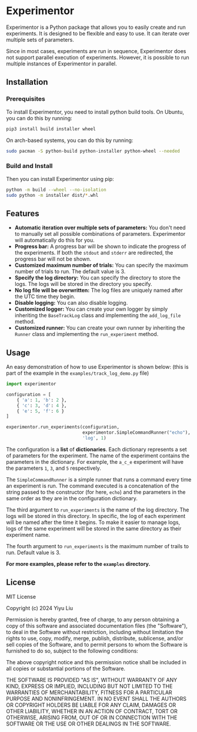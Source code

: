 # Experimentor

Experimentor is a Python package that allows you to easily create and run
experiments. It is designed to be flexible and easy to use. It can iterate
over multiple sets of parameters.

Since in most cases, experiments are run in sequence, Experimentor does
not support parallel execution of experiments. However, it is possible to
run multiple instances of Experimentor in parallel.

## Installation

### Prerequisites

To install Experimentor, you need to install python build tools. On Ubuntu,
you can do this by running:

```bash
pip3 install build installer wheel
```

On arch-based systems, you can do this by running:

```bash
sudo pacman -S python-build python-installer python-wheel --needed
```

### Build and Install

Then you can install Experimentor using pip:

```bash
python -m build --wheel --no-isolation
sudo python -m installer dist/*.whl
```

## Features

- **Automatic iteration over multiple sets of parameters:** You don't need to
  manually set all possible combinations of parameters. Experimentor will
  automatically do this for you.
- **Progress bar:** A progress bar will be shown to indicate the progress of
  the experiments. If both the `stdout` and `stderr` are redirected, the
  progress bar will not be shown.
- **Customized maximum number of trials:** You can specify the maximum number
  of trials to run. The default value is 3.
- **Specify the log directory:** You can specify the directory to store the
  logs. The logs will be stored in the directory you specify.
- **No log file will be overwritten:** The log files are uniquely named after
  the UTC time they begin.
- **Disable logging:** You can also disable logging.
- **Customized logger:** You can create your own logger by simply inheriting
  the `BaseTrackLog` class and implementing the `add_log_file` method.
- **Customized runner:** You can create your own runner by inheriting the
  `Runner` class and implementing the `run_experiment` method.

## Usage

An easy demonstration of how to use Experimentor is shown below: (this is
part of the example in the `examples/track_log_demo.py` file)

```python
import experimentor

configuration = [
    { 'a': 1, 'b': 2 },
    { 'c': 3, 'd': 4 },
    { 'e': 5, 'f': 6 }
]

experimentor.run_experiments(configuration,
                             experimentor.SimpleCommandRunner("echo"),
                             'log', 1)
```

The configuration is a **list** of **dictionaries**. Each dictionary
represents a set of parameters for the experiment. The name of the
experiment contains the parameters in the dictionary. For example, the
`a_c_e` experiment will have the parameters `1`, `3`, and `5` respectively.

The `SimpleCommandRunner` is a simple runner that runs a command every time
an experiment is run. The command executed is a concatenation of the
string passed to the constructor (for here, `echo`) and the parameters
in the same order as they are in the configuration dictionary.

The third argument to `run_experiments` is the name of the log directory.
The logs will be stored in this directory. In specific, the log of each
experiment will be named after the time it begins. To make it easier to
manage logs, logs of the same experiment will be stored in the same
directory as their experiment name.

The fourth argument to `run_experiments` is the maximum number of
trails to run. Default value is 3.

**For more examples, please refer to the `examples` directory.**

## License

MIT License

Copyright (c) 2024 Yiyu Liu

Permission is hereby granted, free of charge, to any person obtaining a copy
of this software and associated documentation files (the "Software"), to deal
in the Software without restriction, including without limitation the rights
to use, copy, modify, merge, publish, distribute, sublicense, and/or sell
copies of the Software, and to permit persons to whom the Software is
furnished to do so, subject to the following conditions:

The above copyright notice and this permission notice shall be included in all
copies or substantial portions of the Software.

THE SOFTWARE IS PROVIDED "AS IS", WITHOUT WARRANTY OF ANY KIND, EXPRESS OR
IMPLIED, INCLUDING BUT NOT LIMITED TO THE WARRANTIES OF MERCHANTABILITY,
FITNESS FOR A PARTICULAR PURPOSE AND NONINFRINGEMENT. IN NO EVENT SHALL THE
AUTHORS OR COPYRIGHT HOLDERS BE LIABLE FOR ANY CLAIM, DAMAGES OR OTHER
LIABILITY, WHETHER IN AN ACTION OF CONTRACT, TORT OR OTHERWISE, ARISING FROM,
OUT OF OR IN CONNECTION WITH THE SOFTWARE OR THE USE OR OTHER DEALINGS IN THE
SOFTWARE.
